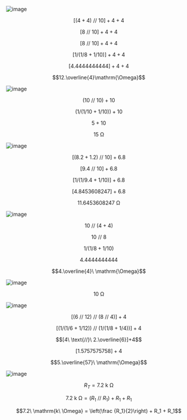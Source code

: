 ![image](https://github.com/user-attachments/assets/7b4ee356-a3a1-4ed6-a6ec-701a102aea7b)

$$[(4+4)\ \text{//}\ 10]+4+4$$

$$[8\ \text{//}\ 10]+4+4$$

$$[8\ \text{//}\ 10]+4+4$$

$$[1/(1/8+1/10)]+4+4$$

$$[4.4444444444]+4+4$$

$$12.\overline{4}\mathrm{\Omega}$$

![image](https://github.com/user-attachments/assets/63dba74c-7cd3-49cd-8d4e-5082a61b0fed)

$$(10\ \text{//}\ 10)+10$$

$$(1/(1/10+1/10))+10$$

$$5+10$$

$$15\ \mathrm{\Omega}$$

![image](https://github.com/user-attachments/assets/eab1f62b-6fdd-4580-94b2-114da64050f0)

$$[(8.2+1.2)\ \text{//}\ 10]+6.8$$

$$[9.4\ \text{//}\ 10]+6.8$$

$$[1/(1/9.4+1/10)]+6.8$$

$$[4.8453608247]+6.8$$

$$11.6453608247\ \mathrm{\Omega}$$


![image](https://github.com/user-attachments/assets/e79a2a6e-6a60-478a-91b1-c84b66ad0ef0)

$$10\ \text{//}\ (4+4)$$

$$10\ \text{//}\ 8$$

$$1/(1/8+1/10)$$


$$4.4444444444$$

$$4.\overline{4}\ \mathrm{\Omega}$$

![image](https://github.com/user-attachments/assets/05ef3d5f-6c7f-4c4d-b952-4b55a1c99a80)

$$10\ \mathrm{\Omega}$$

![image](https://github.com/user-attachments/assets/ee447566-119f-4b6f-8272-ea8dfe2c4a6c)

$$[(6\ \text{//}\ 12)\ \text{//}\ (8\ \text{//}\ 4)]+4$$

$$[(1/(1/6+1/12))\ \text{//}\ (1/(1/8+1/4))]+4$$

$$[4\ \text{//}\ 2.\overline{6}]+4$$

$$[1.5757575758]+4$$

$$5.\overline{57}\ \mathrm{\Omega}$$

![image](https://github.com/user-attachments/assets/751d9814-5fdb-48ab-a745-8f9bbdb85453)

$$R_T = 7.2\ \mathrm{k\ \Omega}$$

$$7.2\ \mathrm{k\ \Omega} = (R_1 \ \text{//}\  R_1) + R_1 + R_1$$

$$7.2\ \mathrm{k\ \Omega} = \left(\frac {R_1}{2}\right) + R_1 + R_1$$
